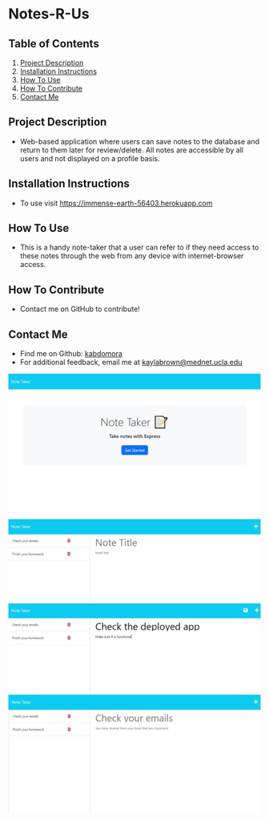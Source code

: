 # Notes-R-Us

  ## Table of Contents
  1. [Project Description](#project-description)
  2. [Installation Instructions](#installation-instructions)
  3. [How To Use](#how-to-use)
  4. [How To Contribute](#how-to-contribute)
  5. [Contact Me](#contact-me)

  ## Project Description
  * Web-based application where users can save notes to the database and return to them later for review/delete. All notes are accessible by all users and not displayed on a profile basis. 

  ## Installation Instructions
  * To use visit https://immense-earth-56403.herokuapp.com

  ## How To Use
  * This is a handy note-taker that a user can refer to if they need access to these notes through the web from any device with internet-browser access.

  ## How To Contribute
  * Contact me on GitHub to contribute!
  

  ## Contact Me
  * Find me on Github: [kabdomora](http://github.com/kabdomora)
  * For additional feedback, email me at [kaylabrown@mednet.ucla.edu](mailto:kaylabrown@mednet.ucla.edu)

  ![Homepage](Homepage.JPG)
  ![New](New.JPG)
  ![Save-New](SaveNew.JPG)
  ![Selected](Selected.JPG)
